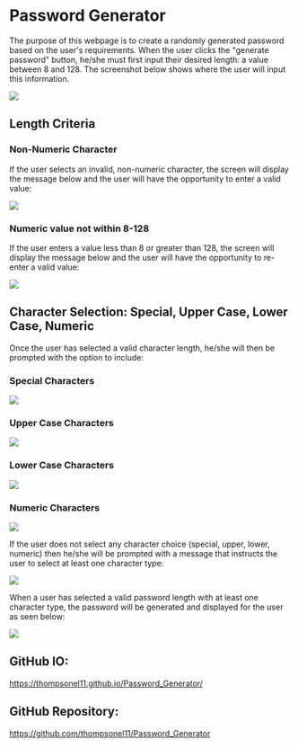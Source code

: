 # Password Generator

The purpose of this webpage is to create a randomly generated password based on the user's requirements. When the user clicks the "generate password" button, he/she must first input their desired length: a value between 8 and 128. The screenshot below shows where the user will input this information. 

![](pics/LengthPrompt.png)

## Length Criteria

### Non-Numeric Character

If the user selects an invalid, non-numeric character, the screen will display the message below and the user will have the opportunity to enter a valid value: 

![](pics/enterA.png)

### Numeric value not within 8-128

If the user enters a value less than 8 or greater than 128, the screen will display the message below and the user will have the opportunity to re-enter a valid value: 

![](pics/enter4.png)

## Character Selection: Special, Upper Case, Lower Case, Numeric

Once the user has selected a valid character length, he/she will then be prompted with the option to include:

### Special Characters
![](pics/specialChar.png)

### Upper Case Characters
![](pics/upperCase.png)

### Lower Case Characters 
![](pics/lowerCase.png)

### Numeric Characters 
![](pics/numeric.png)

If the user does not select any character choice (special, upper, lower, numeric) then he/she will be prompted with a message that instructs the user to select at least one character type: 

![](pics/NoCriteriaSelected.png)

When a user has selected a valid password length with at least one character type, the password will be generated and displayed for the user as seen below: 

![](pics/passwordAppears.png)


## GitHub IO: 
https://thompsonel11.github.io/Password_Generator/

## GitHub Repository: 
https://github.com/thompsonel11/Password_Generator

